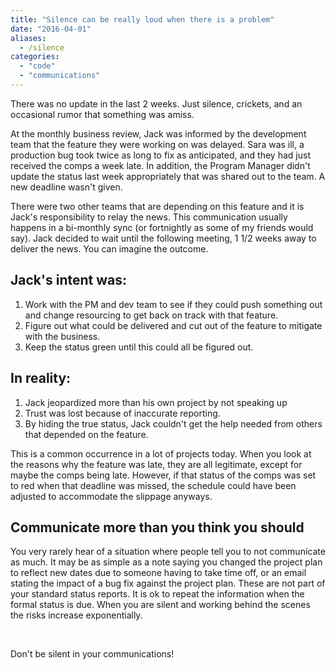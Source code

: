 ```yaml
---
title: "Silence can be really loud when there is a problem"
date: "2016-04-01"
aliases:
  - /silence
categories: 
  - "code"
  - "communications"
---
```


There was no update in the last 2 weeks. Just silence, crickets, and an occasional rumor that something was amiss. <!--more-->

At the monthly business review, Jack was informed by the development team that the feature they were working on was delayed. Sara was ill, a production bug took twice as long to fix as anticipated, and they had just received the comps a week late. In addition, the Program Manager didn't update the status last week appropriately that was shared out to the team. A new deadline wasn't given.

There were two other teams that are depending on this feature and it is Jack's responsibility to relay the news. This communication usually happens in a bi-monthly sync (or fortnightly as some of my friends would say). Jack decided to wait until the following meeting, 1 1/2 weeks away to deliver the news. You can imagine the outcome.

## Jack's intent was:

1. Work with the PM and dev team to see if they could push something out and change resourcing to get back on track with that feature.
2. Figure out what could be delivered and cut out of the feature to mitigate with the business.
3. Keep the status green until this could all be figured out.

## In reality:

1. Jack jeopardized more than his own project by not speaking up
2. Trust was lost because of inaccurate reporting.
3. By hiding the true status, Jack couldn't get the help needed from others that depended on the feature.

This is a common occurrence in a lot of projects today. When you look at the reasons why the feature was late, they are all legitimate, except for maybe the comps being late. However, if that status of the comps was set to red when that deadline was missed, the schedule could have been adjusted to accommodate the slippage anyways.

## Communicate more than you think you should

You very rarely hear of a situation where people tell you to not communicate as much. It may be as simple as a note saying you changed the project plan to reflect new dates due to someone having to take time off, or an email stating the impact of a bug fix against the project plan. These are not part of your standard status reports. It is ok to repeat the information when the formal status is due. When you are silent and working behind the scenes the risks increase exponentially.

 

Don't be silent in your communications!
